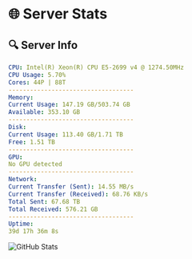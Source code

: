 # 🌐 Server Stats
## 🔍 Server Info
```yaml
CPU: Intel(R) Xeon(R) CPU E5-2699 v4 @ 1274.50MHz
CPU Usage: 5.70%
Cores: 44P | 88T
-----------------------------------
Memory:
Current Usage: 147.19 GB/503.74 GB
Available: 353.10 GB
-----------------------------------
Disk:
Current Usage: 113.40 GB/1.71 TB
Free: 1.51 TB
-----------------------------------
GPU:
No GPU detected
-----------------------------------
Network:
Current Transfer (Sent): 14.55 MB/s
Current Transfer (Received): 68.76 KB/s
Total Sent: 67.68 TB
Total Received: 576.21 GB
-----------------------------------
Uptime:
39d 17h 36m 8s
```
![GitHub Stats](https://img.shields.io/badge/Updated-2025-04-16_14:58:57-blue)